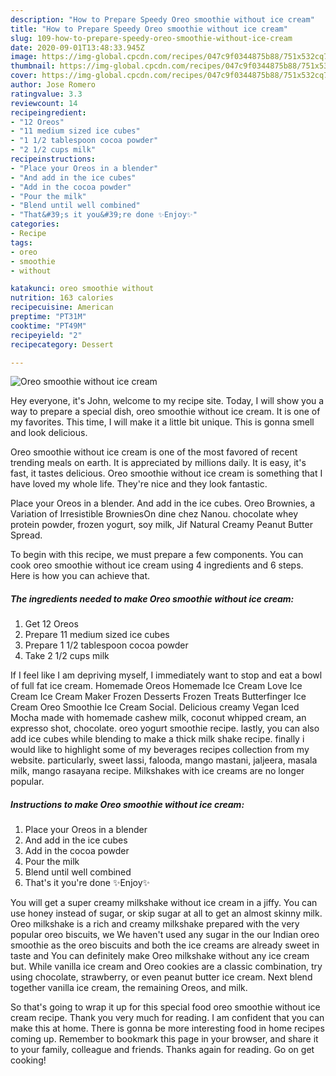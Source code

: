 ```yaml
---
description: "How to Prepare Speedy Oreo smoothie without ice cream"
title: "How to Prepare Speedy Oreo smoothie without ice cream"
slug: 109-how-to-prepare-speedy-oreo-smoothie-without-ice-cream
date: 2020-09-01T13:48:33.945Z
image: https://img-global.cpcdn.com/recipes/047c9f0344875b88/751x532cq70/oreo-smoothie-without-ice-cream-recipe-main-photo.jpg
thumbnail: https://img-global.cpcdn.com/recipes/047c9f0344875b88/751x532cq70/oreo-smoothie-without-ice-cream-recipe-main-photo.jpg
cover: https://img-global.cpcdn.com/recipes/047c9f0344875b88/751x532cq70/oreo-smoothie-without-ice-cream-recipe-main-photo.jpg
author: Jose Romero
ratingvalue: 3.3
reviewcount: 14
recipeingredient:
- "12 Oreos"
- "11 medium sized ice cubes"
- "1 1/2 tablespoon cocoa powder"
- "2 1/2 cups milk"
recipeinstructions:
- "Place your Oreos in a blender"
- "And add in the ice cubes"
- "Add in the cocoa powder"
- "Pour the milk"
- "Blend until well combined"
- "That&#39;s it you&#39;re done ✨Enjoy✨"
categories:
- Recipe
tags:
- oreo
- smoothie
- without

katakunci: oreo smoothie without 
nutrition: 163 calories
recipecuisine: American
preptime: "PT31M"
cooktime: "PT49M"
recipeyield: "2"
recipecategory: Dessert

---
```



![Oreo smoothie without ice cream](https://img-global.cpcdn.com/recipes/047c9f0344875b88/751x532cq70/oreo-smoothie-without-ice-cream-recipe-main-photo.jpg)

Hey everyone, it's John, welcome to my recipe site. Today, I will show you a way to prepare a special dish, oreo smoothie without ice cream. It is one of my favorites. This time, I will make it a little bit unique. This is gonna smell and look delicious.

Oreo smoothie without ice cream is one of the most favored of recent trending meals on earth. It is appreciated by millions daily. It is easy, it's fast, it tastes delicious. Oreo smoothie without ice cream is something that I have loved my whole life. They're nice and they look fantastic.

Place your Oreos in a blender. And add in the ice cubes. Oreo Brownies, a Variation of Irresistible BrowniesOn dine chez Nanou. chocolate whey protein powder, frozen yogurt, soy milk, Jif Natural Creamy Peanut Butter Spread.


To begin with this recipe, we must prepare a few components. You can cook oreo smoothie without ice cream using 4 ingredients and 6 steps. Here is how you can achieve that.

##### The ingredients needed to make Oreo smoothie without ice cream:

1. Get 12 Oreos
1. Prepare 11 medium sized ice cubes
1. Prepare 1 1/2 tablespoon cocoa powder
1. Take 2 1/2 cups milk


If I feel like I am depriving myself, I immediately want to stop and eat a bowl of full fat ice cream. Homemade Oreos Homemade Ice Cream Love Ice Cream Ice Cream Maker Frozen Desserts Frozen Treats Butterfinger Ice Cream Oreo Smoothie Ice Cream Social. Delicious creamy Vegan Iced Mocha made with homemade cashew milk, coconut whipped cream, an expresso shot, chocolate. oreo yogurt smoothie recipe. lastly, you can also add ice cubes while blending to make a thick milk shake recipe. finally i would like to highlight some of my beverages recipes collection from my website. particularly, sweet lassi, falooda, mango mastani, jaljeera, masala milk, mango rasayana recipe. Milkshakes with ice creams are no longer popular. 

##### Instructions to make Oreo smoothie without ice cream:

1. Place your Oreos in a blender
1. And add in the ice cubes
1. Add in the cocoa powder
1. Pour the milk
1. Blend until well combined
1. That&#39;s it you&#39;re done ✨Enjoy✨


You will get a super creamy milkshake without ice cream in a jiffy. You can use honey instead of sugar, or skip sugar at all to get an almost skinny milk. Oreo milkshake is a rich and creamy milkshake prepared with the very popular oreo biscuits, we We haven&#39;t used any sugar in the our Indian oreo smoothie as the oreo biscuits and both the ice creams are already sweet in taste and You can definitely make Oreo milkshake without any ice cream but. While vanilla ice cream and Oreo cookies are a classic combination, try using chocolate, strawberry, or even peanut butter ice cream. Next blend together vanilla ice cream, the remaining Oreos, and milk. 

So that's going to wrap it up for this special food oreo smoothie without ice cream recipe. Thank you very much for reading. I am confident that you can make this at home. There is gonna be more interesting food in home recipes coming up. Remember to bookmark this page in your browser, and share it to your family, colleague and friends. Thanks again for reading. Go on get cooking!
